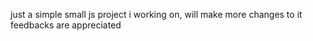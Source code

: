 just a simple small js project i working on, will make more changes to it 
feedbacks are appreciated
